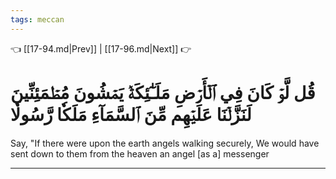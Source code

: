 ```yaml
---
tags: meccan
---
```


👈 [[17-94.md|Prev]] | [[17-96.md|Next]] 👉

# قُل لَّوۡ كَانَ فِي ٱلۡأَرۡضِ مَلَـٰٓئِكَةٞ يَمۡشُونَ مُطۡمَئِنِّينَ لَنَزَّلۡنَا عَلَيۡهِم مِّنَ ٱلسَّمَآءِ مَلَكٗا رَّسُولٗا

Say, "If there were upon the earth angels walking securely, We would have sent down to them from the heaven an angel [as a] messenger

---

